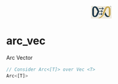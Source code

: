 <p align="center">
    <img width=55px src="assets/arc_vec_logo.jpeg" />
</p>

# arc_vec
Arc Vector


```rs
// Consider Arc<[T]> over Vec <T>
Arc<[T]>
```
